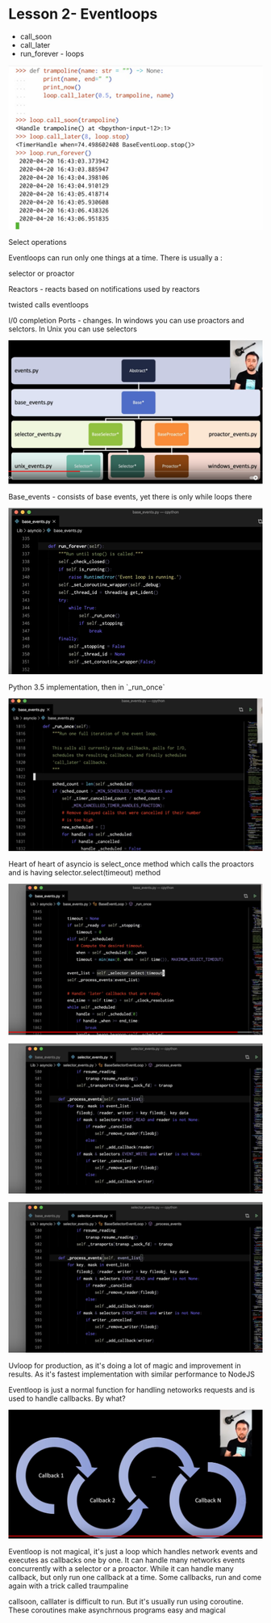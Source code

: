 # Lesson 2- Eventloops

* call\_soon
* call\_later
* run\_forever - loops

![](<../.gitbook/assets/image (1).png>)

Select operations

Eventloops can run only one things at a time. There is usually a :

selector or proactor

Reactors - reacts based on notifications used by reactors

twisted calls eventloops

I/0 completion Ports - changes. In windows you can use proactors and selctors. In Unix you can use selectors

![](<../.gitbook/assets/image (7).png>)

Base\_events - consists of base events, yet there is only while loops there

![](<../.gitbook/assets/image (8).png>)

Python 3.5 implementation, then in \`_run_once\`

![](<../.gitbook/assets/image (9).png>)

Heart of heart of asyncio is select\_once method which calls the proactors and is having selector.select(timeout) method

![](<../.gitbook/assets/image (10).png>)

![](<../.gitbook/assets/image (12).png>)

![](<../.gitbook/assets/image (13).png>)



Uvloop for production, as it's doing a lot of magic and improvement in results. As it's fastest implementation with similar performance to NodeJS

Eventloop is just a normal function for handling netoworks requests and is used to handle callbacks. By what?

![](<../.gitbook/assets/image (14).png>)

Eventloop is not magical, it's just a loop which handles network events and executes as callbacks one by one. It can handle many networks events concurrently with a selector or a proactor. While it can handle many callback, but only run one callback at a time. Some callbacks, run and come again with a trick called traumpaline

callsoon, calllater is difficult to run. But it's usually run using coroutine. These coroutines make asynchrnous programs easy and magical
